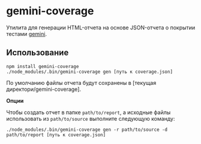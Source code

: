 gemini-coverage
===============

Утилита для генерации HTML-отчета на основе JSON-отчета о покрытии тестами [gemini](http://github.com/gemini-testing/gemini).

Использование
-----

```
npm install gemini-coverage
./node_modules/.bin/gemini-coverage gen [путь к coverage.json]
```

По умолчанию файлы отчета будут сохранены в [текущая директори/gemini-coverage].

**Опции**

Чтобы создать отчет в папке `path/to/report`, а исходные файлы использовать из `path/to/source` выполните следующую команду:

```
./node_modules/.bin/gemini-coverage gen -r path/to/source -d path/to/report [путь к coverage.json]
```

